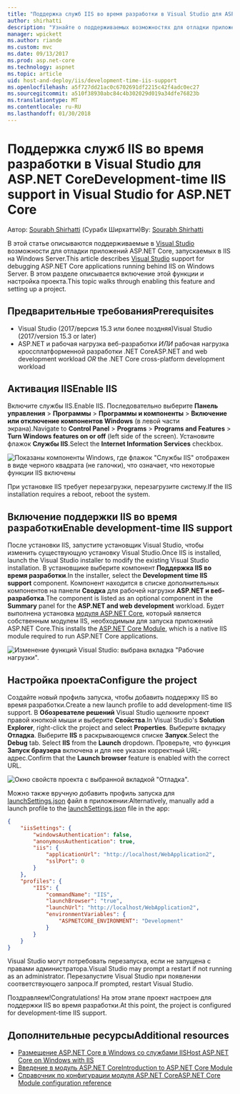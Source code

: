 ```yaml
---
title: "Поддержка служб IIS во время разработки в Visual Studio для ASP.NET Core"
author: shirhatti
description: "Узнайте о поддерживаемых возможностях для отладки приложений ASP.NET Core при запуске в IIS на Windows Server."
manager: wpickett
ms.author: riande
ms.custom: mvc
ms.date: 09/13/2017
ms.prod: asp.net-core
ms.technology: aspnet
ms.topic: article
uid: host-and-deploy/iis/development-time-iis-support
ms.openlocfilehash: a5f727dd21ac0c6702691df2215c42f4adc0ec27
ms.sourcegitcommit: a510f38930abc84c4b302029d019a34dfe76823b
ms.translationtype: MT
ms.contentlocale: ru-RU
ms.lasthandoff: 01/30/2018
---
```

# <a name="development-time-iis-support-in-visual-studio-for-aspnet-core"></a><span data-ttu-id="62d3c-103">Поддержка служб IIS во время разработки в Visual Studio для ASP.NET Core</span><span class="sxs-lookup"><span data-stu-id="62d3c-103">Development-time IIS support in Visual Studio for ASP.NET Core</span></span>

<span data-ttu-id="62d3c-104">Автор: [Sourabh Shirhatti](https://twitter.com/sshirhatti) (Сурабх Ширхатти)</span><span class="sxs-lookup"><span data-stu-id="62d3c-104">By: [Sourabh Shirhatti](https://twitter.com/sshirhatti)</span></span>

<span data-ttu-id="62d3c-105">В этой статье описываются поддерживаемые в [Visual Studio](https://www.visualstudio.com/vs/) возможности для отладки приложений ASP.NET Core, запускаемых в IIS на Windows Server.</span><span class="sxs-lookup"><span data-stu-id="62d3c-105">This article describes [Visual Studio](https://www.visualstudio.com/vs/) support for debugging ASP.NET Core applications running behind IIS on Windows Server.</span></span> <span data-ttu-id="62d3c-106">В этом разделе описывается включение этой функции и настройка проекта.</span><span class="sxs-lookup"><span data-stu-id="62d3c-106">This topic walks through enabling this feature and setting up a project.</span></span>

## <a name="prerequisites"></a><span data-ttu-id="62d3c-107">Предварительные требования</span><span class="sxs-lookup"><span data-stu-id="62d3c-107">Prerequisites</span></span>

* <span data-ttu-id="62d3c-108">Visual Studio (2017/версия 15.3 или более поздняя)</span><span class="sxs-lookup"><span data-stu-id="62d3c-108">Visual Studio (2017/version 15.3 or later)</span></span>
* <span data-ttu-id="62d3c-109">ASP.NET и рабочая нагрузка веб-разработки *ИЛИ* рабочая нагрузка кроссплатформенной разработки .NET Core</span><span class="sxs-lookup"><span data-stu-id="62d3c-109">ASP.NET and web development workload *OR* the .NET Core cross-platform development workload</span></span>

## <a name="enable-iis"></a><span data-ttu-id="62d3c-110">Активация IIS</span><span class="sxs-lookup"><span data-stu-id="62d3c-110">Enable IIS</span></span>

<span data-ttu-id="62d3c-111">Включите службы IIS.</span><span class="sxs-lookup"><span data-stu-id="62d3c-111">Enable IIS.</span></span> <span data-ttu-id="62d3c-112">Последовательно выберите **Панель управления** > **Программы** > **Программы и компоненты** > **Включение или отключение компонентов Windows** (в левой части экрана).</span><span class="sxs-lookup"><span data-stu-id="62d3c-112">Navigate to **Control Panel** > **Programs** > **Programs and Features** > **Turn Windows features on or off** (left side of the screen).</span></span> <span data-ttu-id="62d3c-113">Установите флажок **Службы IIS**.</span><span class="sxs-lookup"><span data-stu-id="62d3c-113">Select the **Internet Information Services** checkbox.</span></span>

![Показаны компоненты Windows, где флажок "Службы IIS" отображен в виде черного квадрата (не галочки), что означает, что некоторые функции IIS включены](development-time-iis-support/_static/enable_iis.png)

<span data-ttu-id="62d3c-115">При установке IIS требует перезагрузки, перезагрузите систему.</span><span class="sxs-lookup"><span data-stu-id="62d3c-115">If the IIS installation requires a reboot, reboot the system.</span></span>

## <a name="enable-development-time-iis-support"></a><span data-ttu-id="62d3c-116">Включение поддержки IIS во время разработки</span><span class="sxs-lookup"><span data-stu-id="62d3c-116">Enable development-time IIS support</span></span>

<span data-ttu-id="62d3c-117">После установки IIS, запустите установщик Visual Studio, чтобы изменить существующую установку Visual Studio.</span><span class="sxs-lookup"><span data-stu-id="62d3c-117">Once IIS is installed, launch the Visual Studio installer to modify the existing Visual Studio installation.</span></span> <span data-ttu-id="62d3c-118">В установщике выберите компонент **Поддержка IIS во время разработки**.</span><span class="sxs-lookup"><span data-stu-id="62d3c-118">In the installer, select the **Development time IIS support** component.</span></span> <span data-ttu-id="62d3c-119">Компонент находится в списке дополнительных компонентов на панели **Сводка** для рабочей нагрузки **ASP.NET и веб-разработка**.</span><span class="sxs-lookup"><span data-stu-id="62d3c-119">The component is listed as an optional component in the **Summary** panel for the **ASP.NET and web development** workload.</span></span> <span data-ttu-id="62d3c-120">Будет выполнена установка [модуля ASP.NET Core](xref:fundamentals/servers/aspnet-core-module), который является собственным модулем IIS, необходимым для запуска приложений ASP.NET Core.</span><span class="sxs-lookup"><span data-stu-id="62d3c-120">This installs the [ASP.NET Core Module](xref:fundamentals/servers/aspnet-core-module), which is a native IIS module required to run ASP.NET Core applications.</span></span>

![Изменение функций Visual Studio: выбрана вкладка "Рабочие нагрузки".](development-time-iis-support/_static/development_time_support.png)

## <a name="configure-the-project"></a><span data-ttu-id="62d3c-124">Настройка проекта</span><span class="sxs-lookup"><span data-stu-id="62d3c-124">Configure the project</span></span>

<span data-ttu-id="62d3c-125">Создайте новый профиль запуска, чтобы добавить поддержку IIS во время разработки.</span><span class="sxs-lookup"><span data-stu-id="62d3c-125">Create a new launch profile to add development-time IIS support.</span></span> <span data-ttu-id="62d3c-126">В **Обозревателе решений** Visual Studio щелкните проект правой кнопкой мыши и выберите **Свойства**.</span><span class="sxs-lookup"><span data-stu-id="62d3c-126">In Visual Studio's **Solution Explorer**, right-click the project and select **Properties**.</span></span> <span data-ttu-id="62d3c-127">Выберите вкладку **Отладка**. Выберите **IIS** в раскрывающемся списке **Запуск**.</span><span class="sxs-lookup"><span data-stu-id="62d3c-127">Select the **Debug** tab. Select **IIS** from the **Launch** dropdown.</span></span> <span data-ttu-id="62d3c-128">Проверьте, что функция **Запуск браузера** включена и для нее указан корректный URL-адрес.</span><span class="sxs-lookup"><span data-stu-id="62d3c-128">Confirm that the **Launch browser** feature is enabled with the correct URL.</span></span>

![Окно свойств проекта с выбранной вкладкой "Отладка".](development-time-iis-support/_static/project_properties.png)

<span data-ttu-id="62d3c-133">Можно также вручную добавить профиль запуска для [launchSettings.json](http://json.schemastore.org/launchsettings) файл в приложении:</span><span class="sxs-lookup"><span data-stu-id="62d3c-133">Alternatively, manually add a launch profile to the [launchSettings.json](http://json.schemastore.org/launchsettings) file in the app:</span></span>

```json
{
    "iisSettings": {
        "windowsAuthentication": false,
        "anonymousAuthentication": true,
        "iis": {
            "applicationUrl": "http://localhost/WebApplication2",
            "sslPort": 0
        }
    },
    "profiles": {
        "IIS": {
            "commandName": "IIS",
            "launchBrowser": "true",
            "launchUrl": "http://localhost/WebApplication2",
            "environmentVariables": {
                "ASPNETCORE_ENVIRONMENT": "Development"
            }
        }
    }
}
```

<span data-ttu-id="62d3c-134">Visual Studio могут потребовать перезапуска, если не запущена с правами администратора.</span><span class="sxs-lookup"><span data-stu-id="62d3c-134">Visual Studio may prompt a restart if not running as an administrator.</span></span> <span data-ttu-id="62d3c-135">Перезапустите Visual Studio при появлении соответствующего запроса.</span><span class="sxs-lookup"><span data-stu-id="62d3c-135">If prompted, restart Visual Studio.</span></span>

<span data-ttu-id="62d3c-136">Поздравляем!</span><span class="sxs-lookup"><span data-stu-id="62d3c-136">Congratulations!</span></span> <span data-ttu-id="62d3c-137">На этом этапе проект настроен для поддержки IIS во время разработки.</span><span class="sxs-lookup"><span data-stu-id="62d3c-137">At this point, the project is configured for development-time IIS support.</span></span> 

## <a name="additional-resources"></a><span data-ttu-id="62d3c-138">Дополнительные ресурсы</span><span class="sxs-lookup"><span data-stu-id="62d3c-138">Additional resources</span></span>

* [<span data-ttu-id="62d3c-139">Размещение ASP.NET Core в Windows со службами IIS</span><span class="sxs-lookup"><span data-stu-id="62d3c-139">Host ASP.NET Core on Windows with IIS</span></span>](xref:host-and-deploy/iis/index)
* [<span data-ttu-id="62d3c-140">Введение в модуль ASP.NET Core</span><span class="sxs-lookup"><span data-stu-id="62d3c-140">Introduction to ASP.NET Core Module</span></span>](xref:fundamentals/servers/aspnet-core-module)
* [<span data-ttu-id="62d3c-141">Справочник по конфигурации модуля ASP.NET Core</span><span class="sxs-lookup"><span data-stu-id="62d3c-141">ASP.NET Core Module configuration reference</span></span>](xref:host-and-deploy/aspnet-core-module)
